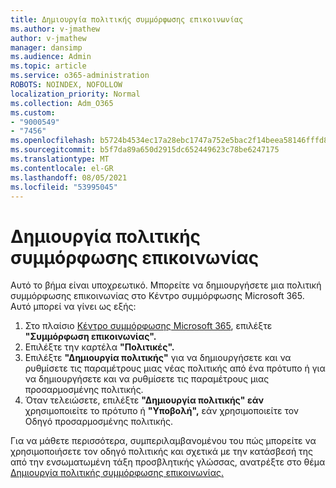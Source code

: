 ```yaml
---
title: Δημιουργία πολιτικής συμμόρφωσης επικοινωνίας
ms.author: v-jmathew
author: v-jmathew
manager: dansimp
ms.audience: Admin
ms.topic: article
ms.service: o365-administration
ROBOTS: NOINDEX, NOFOLLOW
localization_priority: Normal
ms.collection: Adm_O365
ms.custom:
- "9000549"
- "7456"
ms.openlocfilehash: b5724b4534ec17a28ebc1747a752e5bac2f14beea58146fffd8f35fad1e07edc
ms.sourcegitcommit: b5f7da89a650d2915dc652449623c78be6247175
ms.translationtype: MT
ms.contentlocale: el-GR
ms.lasthandoff: 08/05/2021
ms.locfileid: "53995045"
---
```

# <a name="create-a-communication-compliance-policy"></a>Δημιουργία πολιτικής συμμόρφωσης επικοινωνίας

Αυτό το βήμα είναι υποχρεωτικό. Μπορείτε να δημιουργήσετε μια πολιτική συμμόρφωσης επικοινωνίας στο Κέντρο συμμόρφωσης Microsoft 365. Αυτό μπορεί να γίνει ως εξής:

1. Στο πλαίσιο [Κέντρο συμμόρφωσης Microsoft 365](https://go.microsoft.com/fwlink/?linkid=2130502), επιλέξτε **"Συμμόρφωση επικοινωνίας".**
2. Επιλέξτε την καρτέλα **"Πολιτικές".**
3. Επιλέξτε **"Δημιουργία πολιτικής"** για να δημιουργήσετε και να ρυθμίσετε τις παραμέτρους μιας νέας πολιτικής από ένα πρότυπο ή για να δημιουργήσετε και να ρυθμίσετε τις παραμέτρους μιας προσαρμοσμένης πολιτικής.
4. Όταν τελειώσετε, επιλέξτε **"Δημιουργία πολιτικής" εάν** χρησιμοποιείτε το πρότυπο ή **"Υποβολή",** εάν χρησιμοποιείτε τον Οδηγό προσαρμοσμένης πολιτικής.

Για να μάθετε περισσότερα, συμπεριλαμβανομένου του πώς μπορείτε να χρησιμοποιήσετε τον οδηγό πολιτικής και σχετικά με την κατάσβεσή της από την ενσωματωμένη τάξη προσβλητικής γλώσσας, ανατρέξτε στο θέμα [Δημιουργία πολιτικής συμμόρφωσης επικοινωνίας.](https://go.microsoft.com/fwlink/?linkid=2129079)
